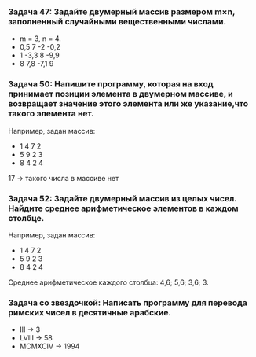 ﻿### Задача 47: Задайте двумерный массив размером m×n, заполненный случайными вещественными числами.

* m = 3, n = 4.
* 0,5 7 -2 -0,2
* 1 -3,3 8 -9,9
* 8 7,8 -7,1 9

### Задача 50: Напишите программу, которая на вход принимает позиции элемента в двумерном массиве, и возвращает значение этого элемента или же указание,что такого элемента нет.

Например, задан массив:
* 1 4 7 2
* 5 9 2 3
* 8 4 2 4

17 -> такого числа в массиве нет

### Задача 52: Задайте двумерный массив из целых чисел. Найдите среднее арифметическое элементов в каждом столбце.

Например, задан массив:
* 1 4 7 2
* 5 9 2 3
* 8 4 2 4

Среднее арифметическое каждого
столбца: 4,6; 5,6; 3,6; 3.

### Задача со звездочкой: Написать программу для перевода римских чисел в десятичные арабские.

* III -> 3
* LVIII -> 58
* MCMXCIV -> 1994

